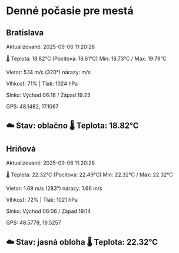 ﻿# Denné počasie pre mestá

## Bratislava
Aktualizované: 2025-09-06 11:20:28

🌡️ Teplota: 18.82°C 
(Pocitová: 18.61°C)
Min: 18.73°C / Max: 19.79°C

Vietor: 5.14 m/s    (320°) 
nárazy:  m/s

Vlhkosť: 71% | Tlak: 1024 hPa

Slnko: Východ 06:16 / Západ 19:23

GPS: 48.1482, 17.1067

☁️ Stav: oblačno        🌡️ Teplota: 18.82°C
---

## Hriňová
Aktualizované: 2025-09-06 11:20:28

🌡️ Teplota: 22.32°C 
(Pocitová: 22.49°C)
Min: 22.32°C / Max: 22.32°C

Vietor: 1.69 m/s (283°)
nárazy: 1.66 m/s

Vlhkosť: 72% | Tlak: 1021 hPa

Slnko: Východ 06:06 / Západ 19:14

GPS: 48.5779, 19.5257

☁️ Stav: jasná obloha        🌡️ Teplota: 22.32°C
---
